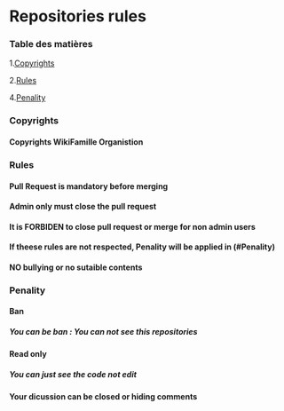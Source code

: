 # Repositories rules
### Table des matières
1.[Copyrights](#Copyrights)

2.[Rules](#Rules)


4.[Penality](#Penality)

### Copyrights
#### Copyrights WikiFamille Organistion


### Rules
#### Pull Request is mandatory before merging

#### Admin only must close the pull request


#### It is FORBIDEN to close pull request or merge for non admin users


#### If theese rules are not respected, Penality will be applied in (#Penality)

#### NO bullying or no sutaible contents 

####

### Penality

#### Ban
##### You can be ban : You can not see this repositories


#### Read only 
##### You can just see the code not edit

#### Your dicussion can be closed or hiding comments
